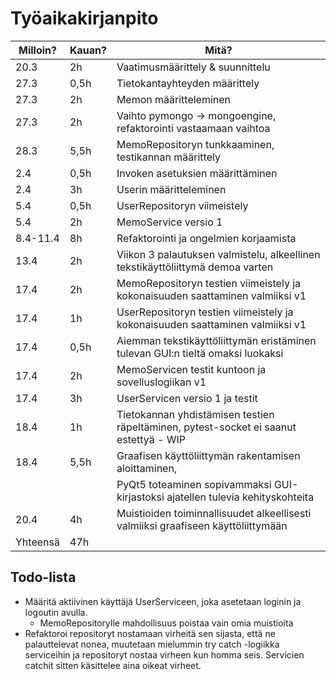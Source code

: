 # Työaikakirjanpito

| Milloin? | Kauan? | Mitä?                                                                                 |
| -------- | ------ | ------------------------------------------------------------------------------------- |
| 20.3     | 2h     | Vaatimusmäärittely & suunnittelu                                                      |
| 27.3     | 0,5h   | Tietokantayhteyden määrittely                                                         |
| 27.3     | 2h     | Memon määritteleminen                                                                 |
| 27.3     | 2h     | Vaihto pymongo -> mongoengine, refaktorointi vastaamaan vaihtoa                       |
| 28.3     | 5,5h   | MemoRepositoryn tunkkaaminen, testikannan määrittely                                  |
| 2.4      | 0,5h   | Invoken asetuksien määrittäminen                                                      |
| 2.4      | 3h     | Userin määritteleminen                                                                |
| 5.4      | 0,5h   | UserRepositoryn viimeistely                                                           |
| 5.4      | 2h     | MemoService versio 1                                                                  |
| 8.4-11.4 | 8h     | Refaktorointi ja ongelmien korjaamista                                                |
| 13.4     | 2h     | Viikon 3 palautuksen valmistelu, alkeellinen tekstikäyttöliittymä demoa varten        |
| 17.4     | 2h     | MemoRepositoryn testien viimeistely ja kokonaisuuden saattaminen valmiiksi v1         |
| 17.4     | 1h     | UserRepositoryn testien viimeistely ja kokonaisuuden saattaminen valmiiksi v1         |
| 17.4     | 0,5h   | Aiemman tekstikäyttöliittymän eristäminen tulevan GUI:n tieltä omaksi luokaksi        |
| 17.4     | 2h     | MemoServicen testit kuntoon ja sovelluslogiikan v1                                    |
| 17.4     | 3h     | UserServicen versio 1 ja testit                                                       |
| 18.4     | 1h     | Tietokannan yhdistämisen testien räpeltäminen, pytest-socket ei saanut estettyä - WIP |
| 18.4     | 5,5h   | Graafisen käyttöliittymän rakentamisen aloittaminen,                                  |
|          |        | PyQt5 toteaminen sopivammaksi GUI-kirjastoksi ajatellen tulevia kehityskohteita       |
| 20.4     | 4h     | Muistioiden toiminnallisuudet alkeellisesti valmiiksi graafiseen käyttöliittymään     |
| Yhteensä | 47h    |                                                                                       |

## Todo-lista

- Määritä aktiivinen käyttäjä UserServiceen, joka asetetaan loginin ja logoutin avulla.
  - MemoRepositorylle mahdollisuus poistaa vain omia muistioita
- Refaktoroi repositoryt nostamaan virheitä sen sijasta, että ne palauttelevat nonea, muutetaan mielummin try catch -logiikka serviceihin ja repositoryt nostaa virheen kun homma seis. Servicien catchit sitten käsittelee aina oikeat virheet.
